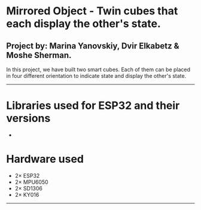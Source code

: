 # Mirrored Object - Twin cubes that each display the other's state.

## **Project by**: Marina Yanovskiy, Dvir Elkabetz & Moshe Sherman.

In this project, we have built two smart cubes. Each of them can be
placed in four different orientation to indicate state and display
the other's state.

---

# Libraries used for ESP32 and their versions 
- 

# Hardware used
- 2$\times$ ESP32
- 2$\times$ MPU6050
- 2$\times$ SD1306
- 2$\times$ KY016


---

